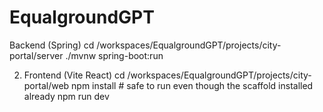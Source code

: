 # EqualgroundGPT



Backend (Spring)
cd /workspaces/EqualgroundGPT/projects/city-portal/server
./mvnw spring-boot:run


2) Frontend (Vite React)
cd /workspaces/EqualgroundGPT/projects/city-portal/web
npm install   # safe to run even though the scaffold installed already
npm run dev
